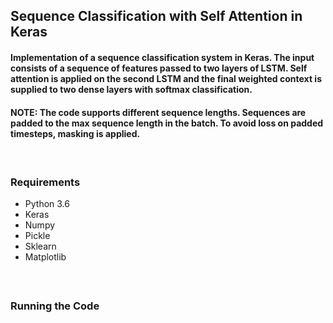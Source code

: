 ## Sequence Classification with Self Attention in Keras

#### Implementation of a sequence classification system in Keras. The input consists of a sequence of features passed to two layers of LSTM. Self attention is applied on the second LSTM and the final weighted context is supplied to two dense layers with softmax classification.
#### NOTE: The code supports different sequence lengths. Sequences are padded to the max sequence length in the batch. To avoid loss on padded timesteps, masking is applied.
#### </br>

### Requirements
* Python 3.6
* Keras
* Numpy
* Pickle
* Sklearn
* Matplotlib
#### </br>

### Running the Code


